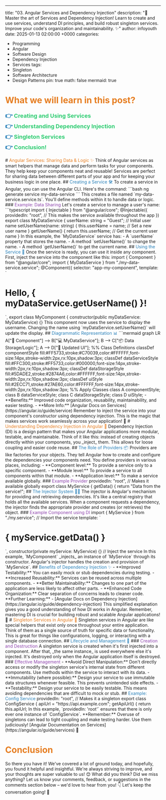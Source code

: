 ---
title: "03. Angular Services and Dependency Injection"
description: "🚀 Master the art of Services and Dependency Injection!  Learn to create and use services, understand DI principles, and build robust singleton services.  Improve your code's organization and maintainability. ✨"
author: infoyouth
date: 2025-01-13 02:00:00 +0000
categories:
  - Programming
  - Angular
  - Software Design
  - Dependency Injection
  - Services
tags:
  - Singleton
  - Software Architecture
  - Design Patterns
pin: true
math: false
mermaid: true

# <span style="color:#e67e22;">What we will learn in this post?</span>
<ul style='list-style-type: none; padding-left: 0;'>
<li><span style='color: #2980b9; font-size: 20px; font-weight: bold;'>👉</span> <span style='color: #2ecc71; font-size: 18px; font-weight: bold;'>Creating and Using Services</span></li>
<li><span style='color: #2980b9; font-size: 20px; font-weight: bold;'>👉</span> <span style='color: #2ecc71; font-size: 18px; font-weight: bold;'>Understanding Dependency Injection</span></li>
<li><span style='color: #2980b9; font-size: 20px; font-weight: bold;'>👉</span> <span style='color: #2ecc71; font-size: 18px; font-weight: bold;'>Singleton Services</span></li>
<li><span style='color: #2980b9; font-size: 20px; font-weight: bold;'>👉</span> <span style='color: #2ecc71; font-size: 18px; font-weight: bold;'>Conclusion!</span></li>
</ul>
# <span style="color:#e67e22">Angular Services: Sharing Data & Logic ✨</span>
Think of Angular services as smart helpers that manage data and perform tasks for your components. They help keep your components neat and reusable! Services are perfect for sharing data between different parts of your app and for keeping your business logic in one place.
## <span style="color:#2980b9">Creating a Service 🛠️</span>
To create a service in Angular, you can use the Angular CLI. Here's the command:
```bash
ng generate service my-data-service
```
This creates a file named `my-data-service.service.ts`. You'll define methods within it to handle data or logic.
### <span style="color:#8e44ad">Example: Data Sharing</span>
Let's create a service to manage a user's name:
```typescript
import { Injectable } from "@angular/core";
@Injectable({
  providedIn: "root", // This makes the service available throughout the app
})
export class MyDataService {
  userName: string = "Guest"; // Initial user name
  setUserName(name: string) {
    this.userName = name; // Set a new user name
  }
  getUserName() {
    return this.userName; // Get the current user name
}
In this example, the `MyDataService` service has:
- A `userName` property that stores the name.
- A method `setUserName()` to change the name.
- A method `getUserName()` to get the current name.
## <span style="color:#2980b9">Using the Service 🚀</span>
Once the service is ready, you can use it inside any component. First, inject the service into the component like this:
import { Component } from "@angular/core";
import { MyDataService } from "./my-data-service.service";
@Component({
  selector: "app-my-component",
  template: `<h1>Hello, { myDataService.getUserName() }!</h1>`,
export class MyComponent {
  constructor(public myDataService: MyDataService) {}
This component now uses the service to display the username. Changing the name using `myDataService.setUserName()` will update the display.
## <span style="color:#2980b9">Diagrammatic Representation 📊</span>
```mermaid
graph LR
    A["🔧 Component"] --> B["💻 MyDataService"];
    B --> C["📦 Data Storage/Logic"];
    A --> D["🔄 Updated UI"];
    %% Class Definitions
    classDef componentStyle fill:#FF5733,stroke:#C70039,color:#FFFFFF,font-size:14px,stroke-width:2px,rx:10px,shadow:3px;
    classDef dataServiceStyle fill:#FFC300,stroke:#FF5733,color:#000000,font-size:14px,stroke-width:2px,rx:10px,shadow:3px;
    classDef dataStorageStyle fill:#5DADE2,stroke:#2874A6,color:#FFFFFF,font-size:14px,stroke-width:2px,rx:10px,shadow:3px;
    classDef uiStyle fill:#2ECC71,stroke:#27AE60,color:#FFFFFF,font-size:14px,stroke-width:2px,rx:10px,shadow:3px;
    %% Apply Classes
    class A componentStyle;
    class B dataServiceStyle;
    class C dataStorageStyle;
    class D uiStyle;
- **Benefits:** Improved code organization, reusability, maintainability, and easier testing.
- **More Info:** [Angular Docs on Services](https://angular.io/guide/service)
Remember to inject the service into your component's constructor using dependency injection. This is the magic that makes services work seamlessly across your application! 🎉
# <span style="color:#e67e22">Understanding Dependency Injection in Angular 💉</span>
Dependency Injection (DI) is a design pattern that makes your Angular applications more modular, testable, and maintainable. Think of it like this: instead of creating objects directly within your components, you _inject_ them. This allows for loose coupling and easier code reuse.
## <span style="color:#2980b9">The Role of Providers 📦</span>
Providers are like factories for your objects. They tell Angular how to create and configure the dependencies your components need. You define providers in various places, including:
- **Component level:** To provide a service only to a specific component.
- **Module level:** To provide a service to all components within that module.
- **Application level:** To make a service available globally.
### <span style="color:#8e44ad">Example Provider</span>
  providedIn: "root", // Makes it available globally
export class MyService {
  getData() {
    return "Data from the service!";
## <span style="color:#2980b9">The Injector System 🧙‍♂️</span>
The injector is Angular's mechanism for providing and retrieving dependencies. It's like a central registry that holds all the available services. When a component requests a dependency, the injector finds the appropriate provider and creates (or retrieves) the object.
### <span style="color:#8e44ad">Example Component using DI</span>
import { MyService } from "./my.service"; // Import the service
  template: `<h1>{ myService.getData() }</h1>`,
  constructor(private myService: MyService) {} // Inject the service
In this example, `MyComponent` _injects_ an instance of `MyService` through its constructor. Angular's injector handles the creation and provision of `MyService`.
## <span style="color:#2980b9">Benefits of Dependency Injection ✨</span>
- **Improved Testability:** You can easily mock or stub dependencies during testing.
- **Increased Reusability:** Services can be reused across multiple components.
- **Better Maintainability:** Changes to one part of the application are less likely to affect other parts.
- **Enhanced Code Organization:** Clear separation of concerns leads to cleaner code.
**Further Learning:**
- [Angular Docs on Dependency Injection](https://angular.io/guide/dependency-injection)
This simplified explanation gives you a good understanding of how DI works in Angular. Remember, mastering DI is crucial for building robust and scalable Angular applications! 🚀
# <span style="color:#e67e22">Singleton Services in Angular 🤝</span>
Singleton services in Angular are like special helpers that exist only once throughout your entire application. Think of them as a single source of truth for specific data or functionality. This is great for things like configurations, logging, or interacting with a single database connection.
## <span style="color:#2980b9">Lifecycle and Management 🔄</span>
### <span style="color:#8e44ad">Creation and Destruction</span>
A singleton service is created when it's first injected into a component. After that, _the same instance_ is used everywhere else it's injected. It's destroyed only when the Angular application itself is destroyed.
### <span style="color:#8e44ad">Effective Management</span>
- **Avoid Direct Manipulation:** Don't directly access or modify the singleton service's internal state from different components. Use methods within the service to interact with its data.
- **Immutability (where possible):** Design your service to use immutable data structures whenever feasible. This prevents unintended side effects.
- **Testability:** Design your service to be easily testable. This means avoiding dependencies that are difficult to mock or stub.
## <span style="color:#2980b9">Example: Config Service</span>
  providedIn: "root", // Makes it a singleton
export class ConfigService {
  apiUrl = "https://api.example.com";
  getApiUrl() {
    return this.apiUrl;
In this example, `providedIn: 'root'` ensures that there is only ever one instance of `ConfigService`.
**Remember:** Overuse of singletons can lead to tight coupling and make testing harder. Use them judiciously!
[Angular Documentation on Services](https://angular.io/guide/services) 🔗
<h1><span style='color:#e67e22'>Conclusion</span></h1>
So there you have it! We've covered a lot of ground today, and hopefully, you found it helpful and insightful. We're always striving to improve, and your thoughts are super valuable to us! 😊 What did you think? Did we miss anything? Let us know your comments, feedback, or suggestions in the comments section below – we'd love to hear from you! 👇 Let's keep the conversation going! 🎉
